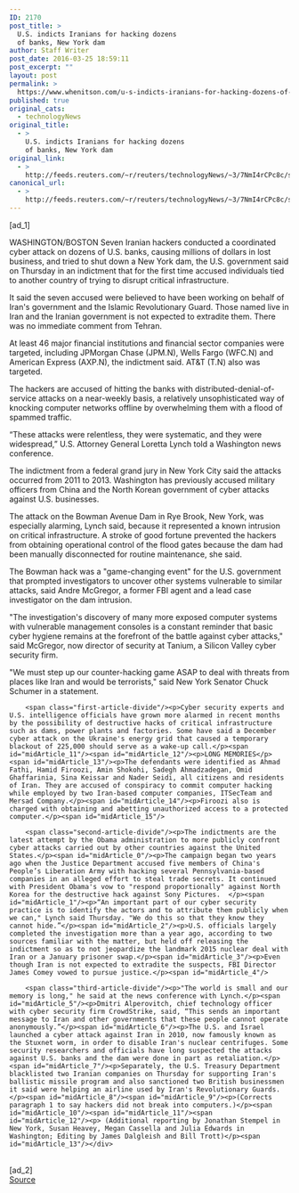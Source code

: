 ```yaml
---
ID: 2170
post_title: >
  U.S. indicts Iranians for hacking dozens
  of banks, New York dam
author: Staff Writer
post_date: 2016-03-25 18:59:11
post_excerpt: ""
layout: post
permalink: >
  https://www.whenitson.com/u-s-indicts-iranians-for-hacking-dozens-of-banks-new-york-dam/
published: true
original_cats:
  - technologyNews
original_title:
  - >
    U.S. indicts Iranians for hacking dozens
    of banks, New York dam
original_link:
  - >
    http://feeds.reuters.com/~r/reuters/technologyNews/~3/7NmI4rCPc8c/story01.htm
canonical_url:
  - >
    http://feeds.reuters.com/~r/reuters/technologyNews/~3/7NmI4rCPc8c/story01.htm
---
```

 [ad_1]
<br><div id="articleText">
<span id="midArticle_start"/>

<span id="midArticle_0"/><span class="focusParagraph" readability="8"><p><span class="articleLocation">WASHINGTON/BOSTON</span> Seven Iranian hackers conducted a coordinated cyber attack on dozens of U.S. banks, causing millions of dollars in lost business, and tried to shut down a New York dam, the U.S. government said on Thursday in an indictment that for the first time accused individuals tied to another country of trying to disrupt critical infrastructure.</p></span><span id="midArticle_1"/><p>It said the seven accused were believed to have been working on behalf of Iran's government and the Islamic Revolutionary Guard. Those named live in Iran and the Iranian government is not expected to extradite them. There was no immediate comment from Tehran.</p><span id="midArticle_2"/><p>At least 46 major financial institutions and financial sector companies were targeted, including JPMorgan Chase (<span id="symbol_JPM.N_0">JPM.N</span>), Wells Fargo (<span id="symbol_WFC.N_1">WFC.N</span>) and American Express (<span id="symbol_AXP.N_2">AXP.N</span>), the indictment said. AT&amp;T (<span id="symbol_T.N_3">T.N</span>) also was targeted.</p><span id="midArticle_3"/><p>The hackers are accused of hitting the banks with distributed-denial-of-service attacks on a near-weekly basis, a relatively unsophisticated way of knocking computer networks offline by overwhelming them with a flood of spammed traffic.</p><span id="midArticle_4"/><p>“These attacks were relentless, they were systematic, and they were widespread,” U.S. Attorney General Loretta Lynch told a Washington news conference.</p><span id="midArticle_5"/><p>The indictment from a federal grand jury in New York City said the attacks occurred from 2011 to 2013. Washington has previously accused military officers from China and the North Korean government of cyber attacks against U.S. businesses. </p><span id="midArticle_6"/><p>The attack on the Bowman Avenue Dam in Rye Brook, New York, was especially alarming, Lynch said, because it represented a known intrusion on critical infrastructure. A stroke of good fortune prevented the hackers from obtaining operational control of the flood gates because the dam had been manually disconnected for routine maintenance, she said.</p><span id="midArticle_7"/><p>The Bowman hack was a "game-changing event" for the U.S. government that prompted investigators to uncover other systems vulnerable to similar attacks, said Andre McGregor, a former FBI agent and a lead case investigator on the dam intrusion.</p><span id="midArticle_8"/><p>"The investigation's discovery of many more exposed computer systems with vulnerable management consoles is a constant reminder that basic cyber hygiene remains at the forefront of the battle against cyber attacks," said McGregor, now director of security at Tanium, a Silicon Valley cyber security firm.</p><span id="midArticle_9"/><p>"We must step up our counter-hacking game ASAP to deal with threats from places like Iran and would be terrorists," said New York Senator Chuck Schumer in a statement.</p><span id="midArticle_10"/>
        
        <span class="first-article-divide"/><p>Cyber security experts and U.S. intelligence officials have grown more alarmed in recent months by the possibility of destructive hacks of critical infrastructure such as dams, power plants and factories. Some have said a December cyber attack on the Ukraine's energy grid that caused a temporary blackout of 225,000 should serve as a wake-up call.</p><span id="midArticle_11"/><span id="midArticle_12"/><p>LONG MEMORIES</p><span id="midArticle_13"/><p>The defendants were identified as Ahmad Fathi, Hamid Firoozi, Amin Shokohi, Sadegh Ahmadzadegan, Omid Ghaffarinia, Sina Keissar and Nader Seidi, all citizens and residents of Iran. They are accused of conspiracy to commit computer hacking while employed by two Iran-based computer companies, ITSecTeam and Mersad Company.</p><span id="midArticle_14"/><p>Firoozi also is charged with obtaining and abetting unauthorized access to a protected computer.</p><span id="midArticle_15"/>
        
        <span class="second-article-divide"/><p>The indictments are the latest attempt by the Obama administration to more publicly confront cyber attacks carried out by other countries against the United States.</p><span id="midArticle_0"/><p>The campaign began two years ago when the Justice Department accused five members of China's People’s Liberation Army with hacking several Pennsylvania-based companies in an alleged effort to steal trade secrets. It continued with President Obama's vow to "respond proportionally" against North Korea for the destructive hack against Sony Pictures.  </p><span id="midArticle_1"/><p>“An important part of our cyber security practice is to identify the actors and to attribute them publicly when we can," Lynch said Thursday. "We do this so that they know they cannot hide.”</p><span id="midArticle_2"/><p>U.S. officials largely completed the investigation more than a year ago, according to two sources familiar with the matter, but held off releasing the indictment so as to not jeopardize the landmark 2015 nuclear deal with Iran or a January prisoner swap.</p><span id="midArticle_3"/><p>Even though Iran is not expected to extradite the suspects, FBI Director James Comey vowed to pursue justice.</p><span id="midArticle_4"/>
        
        <span class="third-article-divide"/><p>"The world is small and our memory is long," he said at the news conference with Lynch.</p><span id="midArticle_5"/><p>Dmitri Alperovitch, chief technology officer with cyber security firm CrowdStrike, said, “This sends an important message to Iran and other governments that these people cannot operate anonymously.”</p><span id="midArticle_6"/><p>The U.S. and Israel launched a cyber attack against Iran in 2010, now famously known as the Stuxnet worm, in order to disable Iran's nuclear centrifuges. Some security researchers and officials have long suspected the attacks against U.S. banks and the dam were done in part as retaliation.</p><span id="midArticle_7"/><p>Separately, the U.S. Treasury Department blacklisted two Iranian companies on Thursday for supporting Iran's ballistic missile program and also sanctioned two British businessmen it said were helping an airline used by Iran's Revolutionary Guards.</p><span id="midArticle_8"/><span id="midArticle_9"/><p>(Corrects paragraph 1 to say hackers did not break into computers.)</p><span id="midArticle_10"/><span id="midArticle_11"/><span id="midArticle_12"/><p> (Additional reporting by Jonathan Stempel in New York, Susan Heavey, Megan Cassella and Julia Edwards in Washington; Editing by James Dalgleish and Bill Trott)</p><span id="midArticle_13"/></div>
<br>[ad_2]
<br><a href="http://feeds.reuters.com/~r/reuters/technologyNews/~3/7NmI4rCPc8c/story01.htm">Source </a>